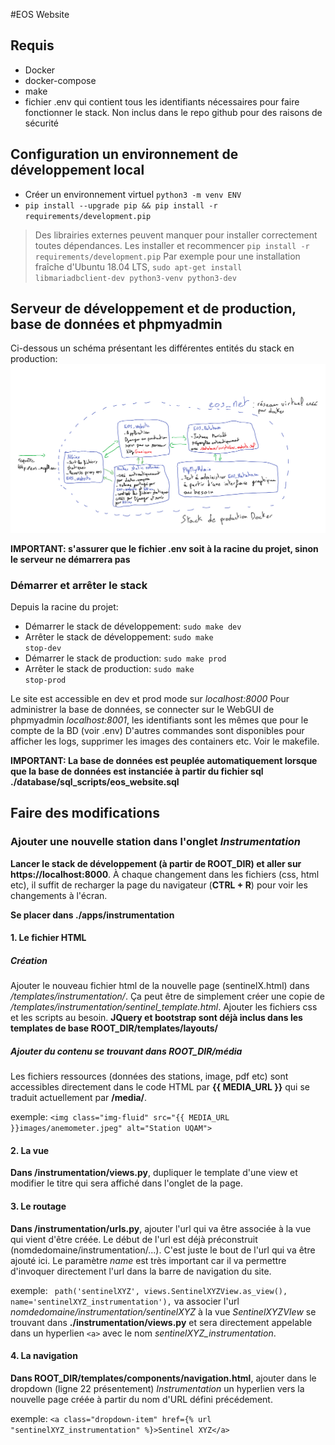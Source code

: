 #EOS Website

## Requis
* Docker 
* docker-compose
* make
* fichier .env qui contient tous les identifiants nécessaires pour faire fonctionner le stack. Non inclus dans le repo github pour des raisons de sécurité

## Configuration un environnement de développement local

* Créer un environnement virtuel <code>python3 -m venv ENV</code>
* <code>pip install --upgrade pip && pip install -r requirements/development.pip</code>

> Des librairies externes peuvent manquer pour installer correctement toutes dépendances. Les installer et recommencer <code>pip install -r requirements/development.pip</code>
Par exemple pour une installation fraîche d'Ubuntu 18.04 LTS, 
<code>sudo apt-get install libmariadbclient-dev python3-venv python3-dev</code>

## Serveur de développement et de production, base de données et phpmyadmin
Ci-dessous un schéma présentant les différentes entités du stack en production:
![production stack](resources/docker-compose-production.png)


**IMPORTANT: s'assurer que le fichier .env soit à la racine du projet, sinon le serveur ne démarrera pas**
### Démarrer et arrêter le stack
Depuis la racine du projet:

* Démarrer le stack de développement:  <code>sudo make dev</code>
* Arrêter le stack de développement: <code>sudo make stop-dev</code>
* Démarrer le stack de production:  <code>sudo make prod</code>
* Arrêter le stack de production: <code>sudo make stop-prod</code>

Le site est accessible en dev et prod mode sur *localhost:8000*
Pour administrer la base de données, se connecter sur le WebGUI de phpmyadmin *localhost:8001*, les identifiants sont 
les mêmes que pour le compte de la BD (voir .env)
D'autres commandes sont disponibles pour afficher les logs, supprimer les images des containers etc. Voir le makefile.

**IMPORTANT: La base de données est peuplée automatiquement lorsque que la base de données est instanciée à partir du fichier sql ./database/sql_scripts/eos_website.sql**

## Faire des modifications 
### Ajouter une nouvelle station dans l'onglet *Instrumentation*

**Lancer le stack de développement (à partir de ROOT_DIR) et aller sur https://localhost:8000**. À chaque changement dans les fichiers (css, html etc), il suffit de recharger la page du navigateur (**CTRL + R**) pour voir les changements à l'écran.


**Se placer dans ./apps/instrumentation**

#### 1. Le fichier HTML
##### Création

Ajouter le nouveau fichier html de la nouvelle page (sentinelX.html) dans */templates/instrumentation/*. Ça peut être de simplement créer une copie de */templates/instrumentation/sentinel_template.html*. Ajouter les fichiers css et les scripts au besoin. **JQuery et bootstrap sont déjà inclus dans les templates de base ROOT_DIR/templates/layouts/**

##### Ajouter du contenu se trouvant dans ROOT_DIR/média
Les fichiers ressources (données des stations, image, pdf etc) sont accessibles directement dans le code HTML par **{{ MEDIA_URL }}** qui se traduit actuellement par **/media/**.

exemple: `<img class="img-fluid" src="{{ MEDIA_URL }}images/anemometer.jpeg" alt="Station UQAM">`

#### 2. La vue 
**Dans /instrumentation/views.py**, dupliquer le template d'une view et modifier le titre qui sera affiché dans l'onglet de la page.

#### 3. Le routage
**Dans /instrumentation/urls.py**, ajouter l'url qui va être associée à la vue qui vient d'être créée. Le début de l'url est déjà préconstruit (nomdedomaine/instrumentation/...). C'est juste le bout de l'url qui va être ajouté ici. Le paramètre *name* est très important car il va permettre d'invoquer directement l'url dans la barre de navigation du site.

exemple: ` path('sentinelXYZ', views.SentinelXYZView.as_view(), name='sentinelXYZ_instrumentation'),` va associer l'url *nomdedomaine/instrumentation/sentinelXYZ* à la vue *SentinelXYZVIew* se trouvant dans **./instrumentation/views.py** et sera directement appelable dans un hyperlien `<a>` avec le nom *sentinelXYZ_instrumentation*.

#### 4. La navigation
**Dans ROOT_DIR/templates/components/navigation.html**, ajouter dans le dropdown (ligne 22 présentement) *Instrumentation* un hyperlien vers la nouvelle page créée à partir du nom d'URL défini précédement.

exemple: `<a class="dropdown-item" href={% url "sentinelXYZ_instrumentation" %}>Sentinel XYZ</a>` 